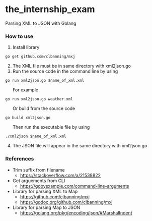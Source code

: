 # the_internship_exam
Parsing XML to JSON with Golang

### How to use
1. Install library
```
go get github.com/clbanning/mxj
```
2. The XML file must be in same directory with xml2json.go
3. Run the source code in the command line by using
```
go run xml2json.go $name_of_xml.xml
```
&nbsp; &nbsp; &nbsp; For example
```
go run xml2json.go weather.xml
```
&nbsp; &nbsp; &nbsp; Or build from the source code
```
go build xml2json.go
```
&nbsp; &nbsp; &nbsp; Then run the executable file by using
```
./xml2json $name_of_xml.xml
```
4. The JSON file will appear in the same directory with xml2json.go

### References
- Trim suffix from filename
  - https://stackoverflow.com/a/21538822
- Get arguements from CLI
  - https://gobyexample.com/command-line-arguments
- Library for parsing XML to Map
  - https://github.com/clbanning/mxj
  - https://godoc.org/github.com/clbanning/mxj
- Library for parsing Map to JSON
  - https://golang.org/pkg/encoding/json/#MarshalIndent
